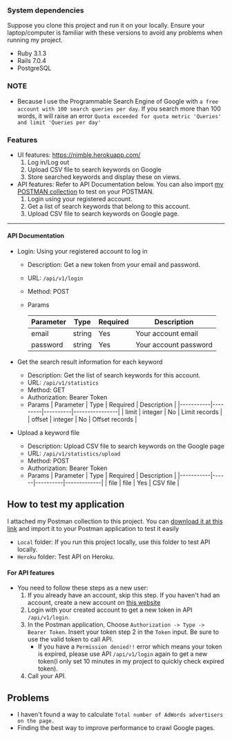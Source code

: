 
### System dependencies
Suppose you clone this project and run it on your locally. Ensure your laptop/computer is familiar with these versions to avoid any problems when running my project.
- Ruby 3.1.3
- Rails 7.0.4
- PostgreSQL

### NOTE
- Because I use the Programmable Search Engine of Google with `a free account with 100 search queries per day`. If you search more than 100 words, it will raise an error `Quota exceeded for quota metric 'Queries' and limit 'Queries per day'`

### Features
- UI features: https://nimble.herokuapp.com/
    1. Log in/Log out
    2. Upload CSV file to search keywords on Google
    3. Store searched keywords and display these on views.
- API features: Refer to API Documentation below. You can also import [my POSTMAN collection](https://github.com/minhtienvu/nimble_assignment/blob/feature/update_read_me_file/nimble_technical_test.postman_collection.json) to test on your POSTMAN.
    1. Login using your registered account.
    2. Get a list of search keywords that belong to this account.
    3. Upload CSV file to search keywords on Google page.

---
#### API Documentation
* Login: Using your registered account to log in
    * Description: Get a new token from your email and password.
    * URL: `/api/v1/login`
    * Method: POST
    * Params
    
        | Parameter | Type   | Required | Description           |
        |-----------|--------|----------|-----------------------|
        | email     | string | Yes      | Your account email    |
        | password  | string | Yes      | Your account password |
    
* Get the search result information for each keyword
    * Description: Get the list of search keywords for this account.
    * URL: `/api/v1/statistics`
    * Method: GET
    * Authorization: Bearer Token
    * Params
        | Parameter | Type    | Required | Description    |
        |-----------|---------|----------|----------------|
        | limit     | integer | No       | Limit records  |
        | offset    | integer | No       | Offset records |
    
* Upload a keyword file
    * Description: Upload CSV file to search keywords on the Google page
    * URL: `/api/v1/statistics/upload`
    * Method: POST
    * Authorization: Bearer Token
    * Params
        | Parameter | Type | Required | Description |
        |-----------|------|----------|-------------|
        | file      | file | Yes      | CSV file    |

## How to test my application
I attached my Postman collection to this project. You can [download it at this link](https://github.com/minhtienvu/nimble_assignment/blob/feature/update_read_me_file/nimble_technical_test.postman_collection.json) and import it to your Postman application to test it easily
- `Local` folder: If you run this project locally, use this folder to test API locally.
- `Heroku` folder: Test API on Heroku.

#### For API features
   - You need to follow these steps as a new user:
       1. If you already have an account, skip this step. If you haven't had an account, create a new account on [this website](https://nimble.herokuapp.com/users/sign_up)
       2. Login with your created account to get a new token in API `/api/v1/login`.
       3. In the Postman application, Choose `Authorization -> Type -> Bearer Token`. Insert your token step 2 in the `Token` input. Be sure to use the valid token to call API.
           *  If you have a `Permission denied!!` error which means your token is expired, please use API `/api/v1/login` again to get a new token(I only set 10 minutes in my project to quickly check expired token).
       4. Call your API.
       
## Problems 
- I haven't found a way to calculate `Total number of AdWords advertisers on the page.`
- Finding the best way to improve performance to crawl Google pages.
